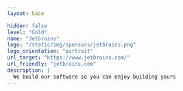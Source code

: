 ```yaml
---
layout: base

hidden: false
level: "Gold"
name: "Jetbrains"
logo: "/static/img/sponsors/jetbrains.png"
logo_orientation: "portrait"
url_target: "https://www.jetbrains.com/"
url_friendly: "jetbrains.com"
description: |
  We build our software so you can enjoy building yours
---
```

